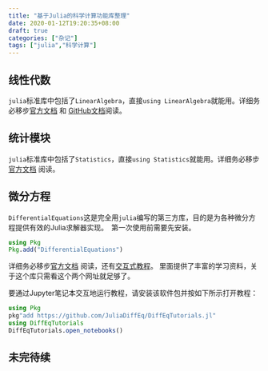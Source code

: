```yaml
---
title: "基于Julia的科学计算功能库整理"
date: 2020-01-12T19:20:35+08:00
draft: true
categories: ["杂记"]
tags: ["julia","科学计算"]
---
```



## 线性代数

`julia`标准库中包括了`LinearAlgebra`，直接`using LinearAlgebra`就能用。详细务必移步[官方文档](https://docs.julialang.org/en/v1/stdlib/LinearAlgebra/) 和 [GitHub文档](https://github.com/JuliaLang/julia/blob/master/stdlib/LinearAlgebra/docs/src/index.md)阅读。

<!--more-->

## 统计模块

`julia`标准库中包括了`Statistics`，直接`using Statistics`就能用。详细务必移步[官方文档](https://docs.julialang.org/en/v1/stdlib/Statistics/) 阅读。

## 微分方程

`DifferentialEquations`这是完全用`julia`编写的第三方库，目的是为各种微分方程提供有效的Julia求解器实现。　第一次使用前需要先安装。

```julia
using Pkg
Pkg.add("DifferentialEquations")
```

详细务必移步[官方文档](https://docs.juliadiffeq.org/dev/index) 阅读，还有[交互式教程](https://tutorials.juliadiffeq.org/)。 里面提供了丰富的学习资料，关于这个库只需看这个两个网址就足够了。

要通过Jupyter笔记本交互地运行教程，请安装该软件包并按如下所示打开教程：

```julia
using Pkg
pkg"add https://github.com/JuliaDiffEq/DiffEqTutorials.jl"
using DiffEqTutorials
DiffEqTutorials.open_notebooks()
```

## 未完待续

